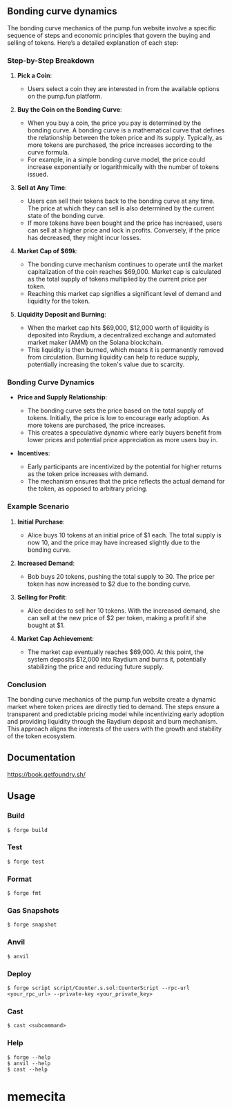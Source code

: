 ## Bonding curve dynamics
The bonding curve mechanics of the pump.fun website involve a specific sequence of steps and economic principles that govern the buying and selling of tokens. Here’s a detailed explanation of each step:

### Step-by-Step Breakdown

1. **Pick a Coin**:
   - Users select a coin they are interested in from the available options on the pump.fun platform.

2. **Buy the Coin on the Bonding Curve**:
   - When you buy a coin, the price you pay is determined by the bonding curve. A bonding curve is a mathematical curve that defines the relationship between the token price and its supply. Typically, as more tokens are purchased, the price increases according to the curve formula.
   - For example, in a simple bonding curve model, the price could increase exponentially or logarithmically with the number of tokens issued.

3. **Sell at Any Time**:
   - Users can sell their tokens back to the bonding curve at any time. The price at which they can sell is also determined by the current state of the bonding curve.
   - If more tokens have been bought and the price has increased, users can sell at a higher price and lock in profits. Conversely, if the price has decreased, they might incur losses.

4. **Market Cap of $69k**:
   - The bonding curve mechanism continues to operate until the market capitalization of the coin reaches $69,000. Market cap is calculated as the total supply of tokens multiplied by the current price per token.
   - Reaching this market cap signifies a significant level of demand and liquidity for the token.

5. **Liquidity Deposit and Burning**:
   - When the market cap hits $69,000, $12,000 worth of liquidity is deposited into Raydium, a decentralized exchange and automated market maker (AMM) on the Solana blockchain.
   - This liquidity is then burned, which means it is permanently removed from circulation. Burning liquidity can help to reduce supply, potentially increasing the token's value due to scarcity.

### Bonding Curve Dynamics

- **Price and Supply Relationship**:
  - The bonding curve sets the price based on the total supply of tokens. Initially, the price is low to encourage early adoption. As more tokens are purchased, the price increases.
  - This creates a speculative dynamic where early buyers benefit from lower prices and potential price appreciation as more users buy in.

- **Incentives**:
  - Early participants are incentivized by the potential for higher returns as the token price increases with demand.
  - The mechanism ensures that the price reflects the actual demand for the token, as opposed to arbitrary pricing.

### Example Scenario

1. **Initial Purchase**:
   - Alice buys 10 tokens at an initial price of $1 each. The total supply is now 10, and the price may have increased slightly due to the bonding curve.

2. **Increased Demand**:
   - Bob buys 20 tokens, pushing the total supply to 30. The price per token has now increased to $2 due to the bonding curve.
   
3. **Selling for Profit**:
   - Alice decides to sell her 10 tokens. With the increased demand, she can sell at the new price of $2 per token, making a profit if she bought at $1.

4. **Market Cap Achievement**:
   - The market cap eventually reaches $69,000. At this point, the system deposits $12,000 into Raydium and burns it, potentially stabilizing the price and reducing future supply.

### Conclusion

The bonding curve mechanics of the pump.fun website create a dynamic market where token prices are directly tied to demand. The steps ensure a transparent and predictable pricing model while incentivizing early adoption and providing liquidity through the Raydium deposit and burn mechanism. This approach aligns the interests of the users with the growth and stability of the token ecosystem.



## Documentation

https://book.getfoundry.sh/

## Usage

### Build

```shell
$ forge build
```

### Test

```shell
$ forge test
```

### Format

```shell
$ forge fmt
```

### Gas Snapshots

```shell
$ forge snapshot
```

### Anvil

```shell
$ anvil
```

### Deploy

```shell
$ forge script script/Counter.s.sol:CounterScript --rpc-url <your_rpc_url> --private-key <your_private_key>
```

### Cast

```shell
$ cast <subcommand>
```

### Help

```shell
$ forge --help
$ anvil --help
$ cast --help
```
# memecita
